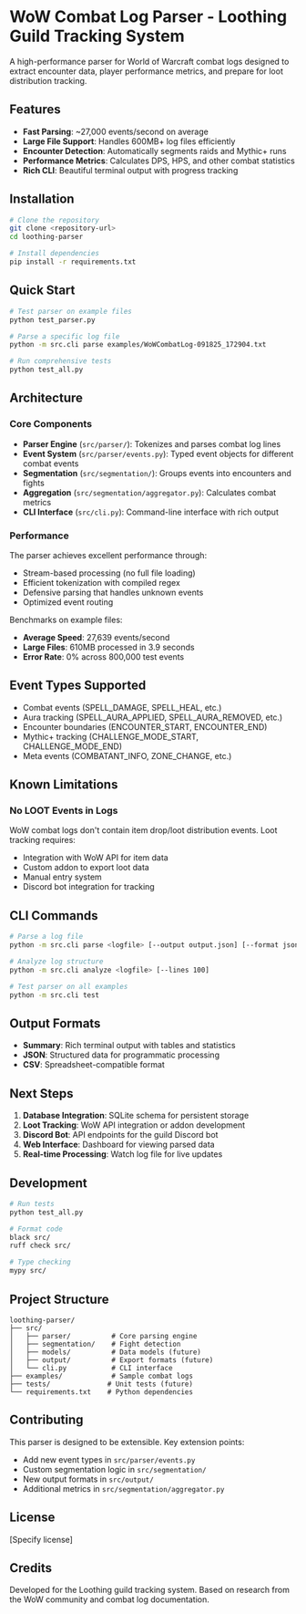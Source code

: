 # WoW Combat Log Parser - Loothing Guild Tracking System

A high-performance parser for World of Warcraft combat logs designed to extract encounter data, player performance metrics, and prepare for loot distribution tracking.

## Features

- **Fast Parsing**: ~27,000 events/second on average
- **Large File Support**: Handles 600MB+ log files efficiently
- **Encounter Detection**: Automatically segments raids and Mythic+ runs
- **Performance Metrics**: Calculates DPS, HPS, and other combat statistics
- **Rich CLI**: Beautiful terminal output with progress tracking

## Installation

```bash
# Clone the repository
git clone <repository-url>
cd loothing-parser

# Install dependencies
pip install -r requirements.txt
```

## Quick Start

```bash
# Test parser on example files
python test_parser.py

# Parse a specific log file
python -m src.cli parse examples/WoWCombatLog-091825_172904.txt

# Run comprehensive tests
python test_all.py
```

## Architecture

### Core Components

- **Parser Engine** (`src/parser/`): Tokenizes and parses combat log lines
- **Event System** (`src/parser/events.py`): Typed event objects for different combat events
- **Segmentation** (`src/segmentation/`): Groups events into encounters and fights
- **Aggregation** (`src/segmentation/aggregator.py`): Calculates combat metrics
- **CLI Interface** (`src/cli.py`): Command-line interface with rich output

### Performance

The parser achieves excellent performance through:
- Stream-based processing (no full file loading)
- Efficient tokenization with compiled regex
- Defensive parsing that handles unknown events
- Optimized event routing

Benchmarks on example files:
- **Average Speed**: 27,639 events/second
- **Large Files**: 610MB processed in 3.9 seconds
- **Error Rate**: 0% across 800,000 test events

## Event Types Supported

- Combat events (SPELL_DAMAGE, SPELL_HEAL, etc.)
- Aura tracking (SPELL_AURA_APPLIED, SPELL_AURA_REMOVED, etc.)
- Encounter boundaries (ENCOUNTER_START, ENCOUNTER_END)
- Mythic+ tracking (CHALLENGE_MODE_START, CHALLENGE_MODE_END)
- Meta events (COMBATANT_INFO, ZONE_CHANGE, etc.)

## Known Limitations

### No LOOT Events in Logs
WoW combat logs don't contain item drop/loot distribution events. Loot tracking requires:
- Integration with WoW API for item data
- Custom addon to export loot data
- Manual entry system
- Discord bot integration for tracking

## CLI Commands

```bash
# Parse a log file
python -m src.cli parse <logfile> [--output output.json] [--format json|csv|summary]

# Analyze log structure
python -m src.cli analyze <logfile> [--lines 100]

# Test parser on all examples
python -m src.cli test
```

## Output Formats

- **Summary**: Rich terminal output with tables and statistics
- **JSON**: Structured data for programmatic processing
- **CSV**: Spreadsheet-compatible format

## Next Steps

1. **Database Integration**: SQLite schema for persistent storage
2. **Loot Tracking**: WoW API integration or addon development
3. **Discord Bot**: API endpoints for the guild Discord bot
4. **Web Interface**: Dashboard for viewing parsed data
5. **Real-time Processing**: Watch log file for live updates

## Development

```bash
# Run tests
python test_all.py

# Format code
black src/
ruff check src/

# Type checking
mypy src/
```

## Project Structure

```
loothing-parser/
├── src/
│   ├── parser/          # Core parsing engine
│   ├── segmentation/    # Fight detection
│   ├── models/          # Data models (future)
│   ├── output/          # Export formats (future)
│   └── cli.py           # CLI interface
├── examples/            # Sample combat logs
├── tests/              # Unit tests (future)
└── requirements.txt    # Python dependencies
```

## Contributing

This parser is designed to be extensible. Key extension points:
- Add new event types in `src/parser/events.py`
- Custom segmentation logic in `src/segmentation/`
- New output formats in `src/output/`
- Additional metrics in `src/segmentation/aggregator.py`

## License

[Specify license]

## Credits

Developed for the Loothing guild tracking system.
Based on research from the WoW community and combat log documentation.